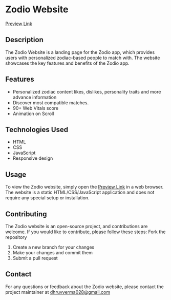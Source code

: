 # Zodio Website
[Preview Link](https://dhrvrm.github.io/zodio-website/)
 ## Description
The Zodio Website is a landing page for the Zodio app, which provides users with personalized zodiac-based people to match with. The website showcases the key features and benefits of the Zodio app.

## Features
- Personalized zodiac content likes, dislikes, personality traits and more advance information
- Discover most compatible matches.
- 90+ Web Vitals score
- Animation on Scroll

## Technologies Used
- HTML
- CSS
- JavaScript
- Responsive design

## Usage
To view the Zodio website, simply open the [Preview Link](https://dhrvrm.github.io/zodio-website/) in a web browser. The website is a static HTML/CSS/JavaScript application and does not require any special setup or installation.

## Contributing
The Zodio website is an open-source project, and contributions are welcome. If you would like to contribute, please follow these steps:
Fork the repository
1. Create a new branch for your changes
1. Make your changes and commit them
1. Submit a pull request

## Contact
For any questions or feedback about the Zodio website, please contact the project maintainer at [dhruvverma028@gmail.com](mailto:dhruvverma028@gmail.com)

